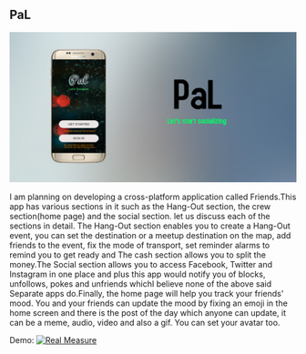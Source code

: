 ## PaL

![PaL](https://raw.githubusercontent.com/techleon/pal/master/Feature.jpg)

I am planning on developing a cross-platform application called Friends.This app has various sections in it such as the Hang-Out section, the crew section(home page) and the social section. let us discuss each of the sections in detail. The Hang-Out section enables you to create a Hang-Out event, you can set the destination or a meetup destination on the map, add friends to the event, fix the mode of transport, set reminder alarms to remind you to get ready and The cash section allows you to split the money.The Social section allows you to access Facebook, Twitter and Instagram in one place and plus this app would notify you of blocks, unfollows, pokes and unfriends whichI believe none of the above said Separate apps do.Finally, the home page will help you track your friends\' mood. You and your friends can update the mood by fixing an emoji in the home screen and there is the post of the day which anyone can update, it can be a meme, audio, video and also a gif. You can set your avatar too.

Demo:
[![Real Measure](https://github.com/IEEEmadC/Apps-2017/blob/master/video.png)](https://vimeo.com/225687624)
